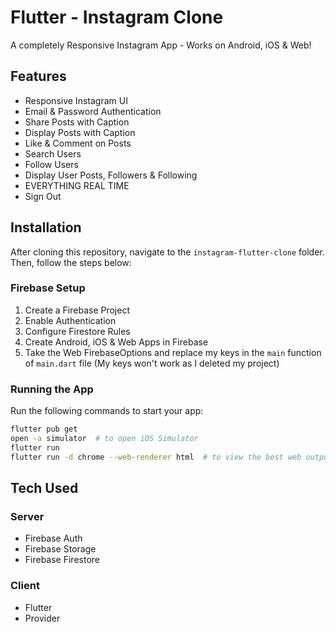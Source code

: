# Flutter - Instagram Clone

A completely Responsive Instagram App - Works on Android, iOS & Web!

## Features
- Responsive Instagram UI
- Email & Password Authentication
- Share Posts with Caption
- Display Posts with Caption
- Like & Comment on Posts
- Search Users
- Follow Users
- Display User Posts, Followers & Following
- EVERYTHING REAL TIME
- Sign Out

## Installation
After cloning this repository, navigate to the `instagram-flutter-clone` folder. Then, follow the steps below:

### Firebase Setup
1. Create a Firebase Project
2. Enable Authentication
3. Configure Firestore Rules
4. Create Android, iOS & Web Apps in Firebase
5. Take the Web FirebaseOptions and replace my keys in the `main` function of `main.dart` file (My keys won't work as I deleted my project)

### Running the App
Run the following commands to start your app:
```bash
flutter pub get
open -a simulator  # to open iOS Simulator
flutter run
flutter run -d chrome --web-renderer html  # to view the best web output
```

## Tech Used
### Server
- Firebase Auth
- Firebase Storage
- Firebase Firestore

### Client
- Flutter
- Provider

